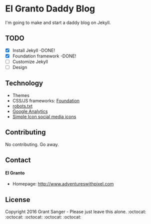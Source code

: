 # El Granto Daddy Blog

I'm going to make and start a daddy blog on Jekyll.

## TODO
- [x] Install Jekyll			-DONE!
- [x] Foundation framework		-DONE!
- [ ] Customize Jekyll
- [ ] Design

## Technology
* Themes
* CSS/JS frameworks: [Foundation](http://foundation.zurb.com/)
* [robots.txt](https://github.com/username/username.github.io/blob/master/robots.txt)
* [Google Analytics](http://link-to-e.g.-google-analytics)
* [Simple Icon social media icons](http://www.flaticon.com/packs/simpleicon-social-media)

## Contributing

No contributing. Go away.

## Contact
#### El Granto
* Homepage: http://www.adventureswithpixel.com

## License

Copyright 2016 Grant Sanger - Please just leave this alone.
:octocat: :octocat: :octocat: :octocat: :octocat: